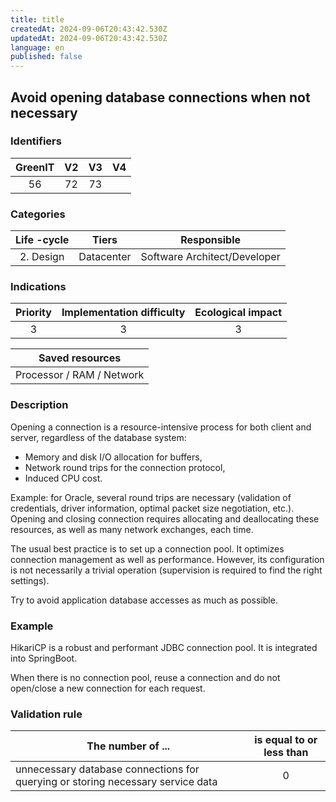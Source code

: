 ```yaml
---
title: title
createdAt: 2024-09-06T20:43:42.530Z
updatedAt: 2024-09-06T20:43:42.530Z
language: en
published: false
---
```

## Avoid opening database connections when not necessary

### Identifiers

| GreenIT | V2  | V3  |  V4  |
|:-------:|:---:|:---:|:----:|
|    56   |  72 | 73  |      |

### Categories

| Life -cycle |   Tiers    |         Responsible          |
|:-----------:|:----------:|:----------------------------:|
|  2. Design  | Datacenter | Software Architect/Developer |

### Indications

|      Priority      | Implementation difficulty | Ecological impact |
|:------------------:|:-------------------------:|:-----------------:|
|         3          |             3             |         3         |

|                      Saved resources                      |
|:---------------------------------------------------------:|
|                 Processor / RAM / Network                 |

### Description
Opening a connection is a resource-intensive process for both client and server, regardless of the database system:
* Memory and disk I/O allocation for buffers,
* Network round trips for the connection protocol,
* Induced CPU cost.

Example: for Oracle, several round trips are necessary (validation of credentials, driver information, optimal packet size negotiation, etc.).
Opening and closing connection requires allocating and deallocating these resources, as well as many network exchanges, each time.

The usual best practice is to set up a connection pool.
It optimizes connection management as well as performance. However, its configuration is not necessarily a trivial operation (supervision is required to find the right settings).

Try to avoid application database accesses as much as possible.

### Example

HikariCP is a robust and performant JDBC connection pool. It is integrated into SpringBoot.

When there is no connection pool, reuse a connection and do not open/close a new connection for each request.

### Validation rule

| The number of ...                                                               | is equal to or less than |  
|---------------------------------------------------------------------------------|:------------------------:|
| unnecessary database connections for querying or storing necessary service data |            0             |

